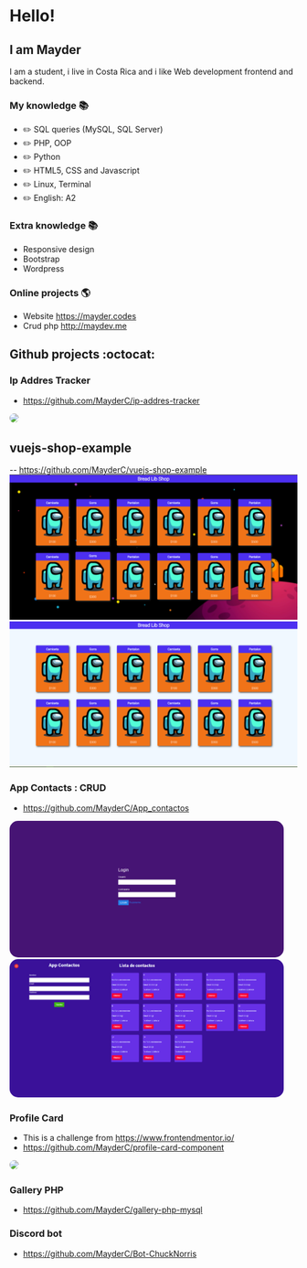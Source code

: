 # Hello!

## I am Mayder
I am a student, i live in Costa Rica and i like Web development frontend and backend.

### My knowledge :books:
- :pencil2: SQL queries (MySQL, SQL Server)
- :pencil2: PHP, OOP
- :pencil2: Python
- :pencil2: HTML5, CSS and Javascript 
- :pencil2: Linux, Terminal
- :pencil2: English: A2

### Extra knowledge :books:

- Responsive design
- Bootstrap
- Wordpress

### Online projects :earth_americas:
- Website https://mayder.codes
- Crud php http://maydev.me


## Github projects :octocat:

### Ip Addres Tracker
- https://github.com/MayderC/ip-addres-tracker

<img src="https://camo.githubusercontent.com/e98e270c8dc7d03afe0180a6f272ff6d31aa0c692f11d3b0e8f0d466417fa2f9/68747470733a2f2f692e696d6775722e636f6d2f554c774e494a472e706e67" width="" style="border-radius: 15px;">

## vuejs-shop-example
-- https://github.com/MayderC/vuejs-shop-example
![imagen](https://raw.githubusercontent.com/MayderC/vuejs-shop-example/master/shop.png)
![imagen](https://raw.githubusercontent.com/MayderC/vuejs-shop-example/master/shopwhite.PNG)


### App Contacts : CRUD
- https://github.com/MayderC/App_contactos

<img src="https://raw.githubusercontent.com/MayderC/App_contactos/main/assets/img/login.PNG" width="480" style="border-radius: 15px;">

<img src="https://raw.githubusercontent.com/MayderC/App_contactos/main/assets/img/home.PNG" width="480" style="border-radius: 15px;">

### Profile Card
- This is a challenge from https://www.frontendmentor.io/
- https://github.com/MayderC/profile-card-component

<img src="https://camo.githubusercontent.com/d601264322d26f8316b58591b9fd5787220e283832360be9fd7eef96f7706773/68747470733a2f2f692e696d6775722e636f6d2f5a356d49534f772e706e67" width="" style="border-radius: 15px;">



### Gallery PHP
- https://github.com/MayderC/gallery-php-mysql

### Discord bot
- https://github.com/MayderC/Bot-ChuckNorris
